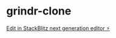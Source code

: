 # grindr-clone

[Edit in StackBlitz next generation editor ⚡️](https://stackblitz.com/~/github.com/nomadiccreations/grindr-clone)